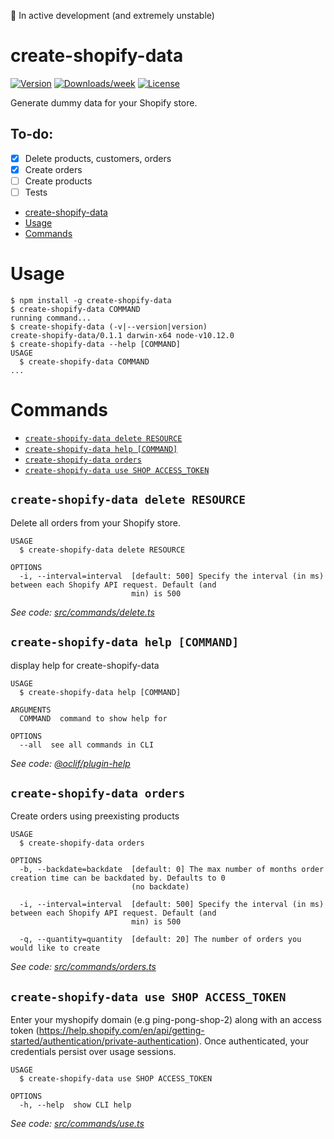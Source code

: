 🚨 In active development (and extremely unstable)

# create-shopify-data

[![Version](https://img.shields.io/npm/v/create-shopify-data.svg)](https://npmjs.org/package/create-shopify-data)
[![Downloads/week](https://img.shields.io/npm/dw/create-shopify-data.svg)](https://npmjs.org/package/create-shopify-data)
[![License](https://img.shields.io/npm/l/create-shopify-data.svg)](https://github.com/devshahani/create-shopify-data/blob/master/package.json)

Generate dummy data for your Shopify store.

## To-do:

- [x] Delete products, customers, orders
- [x] Create orders
- [ ] Create products
- [ ] Tests

<!-- toc -->

- [create-shopify-data](#create-shopify-data)
- [Usage](#usage)
- [Commands](#commands)
  <!-- tocstop -->

# Usage

<!-- usage -->

```sh-session
$ npm install -g create-shopify-data
$ create-shopify-data COMMAND
running command...
$ create-shopify-data (-v|--version|version)
create-shopify-data/0.1.1 darwin-x64 node-v10.12.0
$ create-shopify-data --help [COMMAND]
USAGE
  $ create-shopify-data COMMAND
...
```

<!-- usagestop -->

# Commands

<!-- commands -->

- [`create-shopify-data delete RESOURCE`](#create-shopify-data-delete-resource)
- [`create-shopify-data help [COMMAND]`](#create-shopify-data-help-command)
- [`create-shopify-data orders`](#create-shopify-data-orders)
- [`create-shopify-data use SHOP ACCESS_TOKEN`](#create-shopify-data-use-shop-access-token)

## `create-shopify-data delete RESOURCE`

Delete all orders from your Shopify store.

```
USAGE
  $ create-shopify-data delete RESOURCE

OPTIONS
  -i, --interval=interval  [default: 500] Specify the interval (in ms) between each Shopify API request. Default (and
                           min) is 500
```

_See code: [src/commands/delete.ts](https://github.com/devshahani/create-shopify-data/blob/v0.1.1/src/commands/delete.ts)_

## `create-shopify-data help [COMMAND]`

display help for create-shopify-data

```
USAGE
  $ create-shopify-data help [COMMAND]

ARGUMENTS
  COMMAND  command to show help for

OPTIONS
  --all  see all commands in CLI
```

_See code: [@oclif/plugin-help](https://github.com/oclif/plugin-help/blob/v2.1.3/src/commands/help.ts)_

## `create-shopify-data orders`

Create orders using preexisting products

```
USAGE
  $ create-shopify-data orders

OPTIONS
  -b, --backdate=backdate  [default: 0] The max number of months order creation time can be backdated by. Defaults to 0
                           (no backdate)

  -i, --interval=interval  [default: 500] Specify the interval (in ms) between each Shopify API request. Default (and
                           min) is 500

  -q, --quantity=quantity  [default: 20] The number of orders you would like to create
```

_See code: [src/commands/orders.ts](https://github.com/devshahani/create-shopify-data/blob/v0.1.1/src/commands/orders.ts)_

## `create-shopify-data use SHOP ACCESS_TOKEN`

Enter your myshopify domain (e.g ping-pong-shop-2) along with an access token (https://help.shopify.com/en/api/getting-started/authentication/private-authentication). Once authenticated, your credentials persist over usage sessions.

```
USAGE
  $ create-shopify-data use SHOP ACCESS_TOKEN

OPTIONS
  -h, --help  show CLI help
```

_See code: [src/commands/use.ts](https://github.com/devshahani/create-shopify-data/blob/v0.1.1/src/commands/use.ts)_

<!-- commandsstop -->
